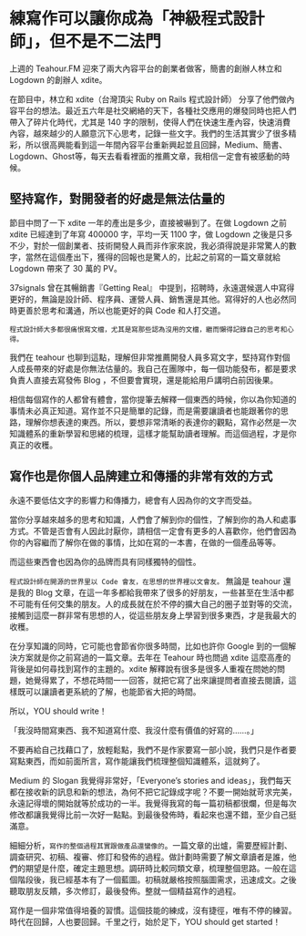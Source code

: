 # 練寫作可以讓你成為「神級程式設計師」，但不是不二法門


上週的 Teahour.FM 迎來了兩大內容平台的創業者做客，簡書的創辦人林立和 Logdown 的創辦人 xdite。

在節目中，林立和 xdite（台灣頂尖 Ruby on Rails 程式設計師） 分享了他們做內容平台的想法。最近五六年是社交網絡的天下，各種社交應用的爆發同時也把人們帶入了碎片化時代，尤其是 140 字的限制，使得人們在快速生產內容，快速消費內容，越來越少的人願意沉下心思考，記錄一些文字。我們的生活其實少了很多精彩，所以很高興能看到這一年間內容平台重新興起並且回歸，Medium、簡書、Logdown、Ghost等，每天去看看裡面的推薦文章，我相信一定會有被感動的時候。

## 堅持寫作，對開發者的好處是無法估量的

節目中問了一下 xdite 一年的產出是多少，直接被嚇到了。在做 Logdown 之前 xdite 已經達到了年寫 400000 字，平均一天 1100 字，做 Logdown 之後是只多不少，對於一個創業者、技術開發人員而非作家來說，我必須得說是非常驚人的數字，當然在這個產出下，獲得的回報也是驚人的，比起之前寫的一篇文章就給 Logdown 帶來了 30 萬的 PV。

37signals 曾在其暢銷書『Getting Real』 中提到，招聘時，永遠選候選人中寫得更好的，無論是設計師、程序員、運營人員、銷售還是其他。寫得好的人也必然同時更善於思考和溝通，所以也能更好的與 Code 和人打交道。

`程式設計師大多都很痛恨寫文檔，尤其是寫那些認為沒用的文檔，繼而懶得記錄自己的思考和心得。`

我們在 teahour 也聊到這點，理解但非常推薦開發人員多寫文字，堅持寫作對個人成長帶來的好處是你無法估量的。我自己在團隊中，每一個功能發布，都是要求負責人直接去寫發佈 Blog ，不但要會實現，還是能給用戶講明白前因後果。

相信每個寫作的人都曾有體會，當你提筆去解釋一個東西的時候，你以為你知道的事情未必真正知道。寫作並不只是簡單的記錄，而是需要讓讀者也能跟著你的思路，理解你想表達的東西。所以，要想非常清晰的表達你的觀點，寫作必然是一次知識體系的重新學習和思緒的梳理，這樣才能幫助讀者理解。而這個過程，才是你真正的收穫。


## 寫作也是你個人品牌建立和傳播的非常有效的方式

永遠不要低估文字的影響力和傳播力，總會有人因為你的文字而受益。

當你分享越來越多的思考和知識，人們會了解到你的個性，了解到你的為人和處事方式。不管是否會有人因此討厭你，請相信一定會有更多的人喜歡你，他們會因為你的內容繼而了解你在做的事情，比如在寫的一本書，在做的一個產品等等。

而這些東西會也因為你的品牌而具有同樣獨特的個性。

`程式設計師在開源的世界里以 Code 會友，在思想的世界裡以文會友。`
無論是 teahour 還是我的 Blog 文章，在這一年多都給我帶來了很多的好朋友，一些甚至在生活中都不可能有任何交集的朋友。人的成長就在於不停的擴大自己的圈子並對等的交流，接觸到這麼一群非常有思想的人，從這些朋友身上學習到很多東西，才是我最大的收穫。

在分享知識的同時，它可能也會節省你很多時間，比如也許你 Google 到的一個解決方案就是你之前寫過的一篇文章。去年在 Teahour 時也問過 xdite 這麼高產的背後是如何尋找到寫作的主題的。xdite 解釋說有很多是很多人重複在問她的問題，她覺得累了，不想花時間一一回答，就把它寫了出來讓提問者直接去閱讀，這樣既可以讓讀者更系統的了解，也能節省大把的時間。

所以，YOU should write！





「我沒時間寫東西、我不知道寫什麼、我沒什麼有價值的好寫的……。」

不要再給自己找藉口了，放輕鬆點，我們不是作家要寫一部小說，我們只是作者要寫點東西，而如前面所言，寫作能讓我們梳理整個知識體系，這就夠了。

Medium 的 Slogan 我覺得非常好，「Everyone’s stories and ideas」，我們每天都在接收新的訊息和新的想法，為何不把它記錄成字呢？不要一開始就苛求完美，永遠記得壞的開始就等於成功的一半。我覺得我寫的每一篇初稿都很爛，但是每次修改都讓我覺得比前一次好一點點。到最後發佈時，看起來也還不錯，至少自己挺滿意。



細細分析，`寫作的整個過程其實跟做產品還蠻像的`。一篇文章的出爐，需要歷經計劃、調查研究、初稿、複審、修訂和發佈的過程。做計劃時需要了解文章讀者是誰，他們的期望是什麼，確定主題思想。調研時比較同類文章，梳理整個思路。一般在這個階段後，我已經基本有了一個藍圖。初稿就嚴格按照腦圖需求，迅速成文。之後聽取朋友反饋，多次修訂，最後發佈。整就一個精益寫作的過程。

寫作是一個非常值得培養的習慣。這個技能的練成，沒有捷徑，唯有不停的練習。時代在回歸，人也要回歸。千里之行，始於足下，YOU should get started！